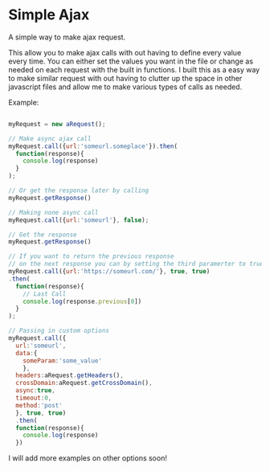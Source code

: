 # Simple Ajax
A simple way to make ajax request. 

This allow you to make ajax calls with out having to define every value every time. You can either set the values you want in the file
or change as needed on each request with the built in functions. I built this as a easy way to make similar request with out having to clutter up the space in other javascript files and allow me to make various types of calls as needed.

Example:

```javascript

myRequest = new aRequest();

// Make async ajax call 
myRequest.call({url:'someurl.someplace'}).then(
  function(response){
    console.log(response)
  }
);

// Or get the response later by calling
myRequest.getResponse()

// Making none async call 
myRequest.call({url:'someurl'}, false);

// Get the response
myRequest.getResponse()

// If you want to return the previous response 
// on the next response you can by setting the third paramerter to true
myRequest.call({url:'https://someurl.com/'}, true, true)
.then(
  function(response){
    // Last Call
    console.log(response.previous[0])
  }
);

// Passing in custom options
myRequest.call({
  url:'someurl',
  data:{
    someParam:'some_value'
    },
  headers:aRequest.getHeaders(),
  crossDomain:aRequest.getCrossDomain(),
  async:true, 
  timeout:0,
  method:'post'
  }, true, true)
  .then(
  function(response){
    console.log(response)
  })

```
I will add more examples on other options soon!
